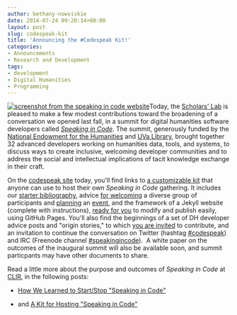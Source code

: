 ```yaml
---
author: bethany-nowviskie
date: 2014-07-24 09:20:14+00:00
layout: post
slug: codespeak-kit
title: 'Announcing the #Codespeak Kit!'
categories:
- Announcements
- Research and Development
tags:
- development
- Digital Humanities
- Programming
---
```


[![screenshot from the speaking in code website](http://static.scholarslab.org/wp-content/uploads/2014/07/Screenshot-2014-07-24-09.00.36-225x300.png)](http://codespeak.scholarslab.org)Today, the [Scholars' Lab](http://scholarslab.org/) is pleased to make a few modest contributions toward the broadening of a conversation we opened last fall, in a summit for digital humanities software developers called _[Speaking in Code](http://codespeak.scholarslab.org)_. The summit, generously funded by the [National Endowment for the Humanities](http://neh.gov/odh) and [UVa Library](http://scholarslab.org), brought together 32 advanced developers working on humanities data, tools, and systems, to discuss ways to create inclusive, welcoming developer communities and to address the social and intellectual implications of tacit knowledge exchange in their craft.

On the [codespeak site](http://codespeak.scholarslab.org) today, you'll find links to [a customizable kit](https://github.com/scholarslab/codespeakkit) that anyone can use to host their own _Speaking in Code_ gathering. It includes our [starter bibliography](https://github.com/scholarslab/codespeakkit/blob/master/bibliography.md), advice [for welcoming](https://github.com/scholarslab/codespeakkit/blob/master/planning.md) a diverse group of participants and [planning](https://github.com/scholarslab/codespeakkit/blob/master/logistics.md) an [event](https://github.com/scholarslab/codespeakkit/blob/master/schedule.md), and the framework of a Jekyll website (complete with instructions), [ready for you](https://github.com/scholarslab/codespeakkit/blob/master/README.md) to modify and publish easily, using GitHub Pages. You'll also find the beginnings of a set of DH developer advice posts and "origin stories," to which [you are invited](http://codespeak.scholarslab.org/starting) to contribute, and an invitation to continue the conversation on Twitter (hashtag [#codespeak](https://twitter.com/search?q=%23codespeak)) and IRC (Freenode channel [#speakingincode](http://webchat.freenode.net/?channels=%23speakingincode&uio=d4)).  A white paper on the outcomes of the inaugural summit will also be available soon, and summit particpants may have other documents to share.

Read a little more about the purpose and outcomes of _Speaking in Code_ at [CLIR](http://clir.org), in the following posts:




    
  * [ How We Learned to Start/Stop "Speaking in Code"](http://connect.clir.org/BlogsMain/BlogViewer/?BlogKey=2c505b4b-0f6f-4d2b-ad8a-83b24b48705c)

    
  * and [A Kit for Hosting "Speaking in Code"](http://connect.clir.org/blogs/bethany-nowviskie/2014/07/24/a-kit-for-hosting-speaking-in-code)


